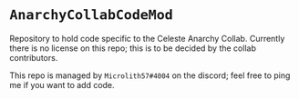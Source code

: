 # `AnarchyCollabCodeMod`

Repository to hold code specific to the Celeste Anarchy Collab.
Currently there is no license on this repo; this is to be decided by the collab contributors.

This repo is managed by `Microlith57#4004` on the discord; feel free to ping me if you want to add code.
